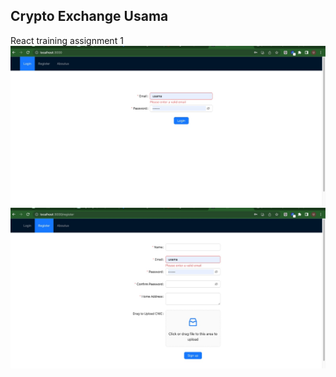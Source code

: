 ## Crypto Exchange Usama

React training assignment 1
![Login](./src/assets/login.jpeg)
![Signup](./src/assets/signup.jpeg)